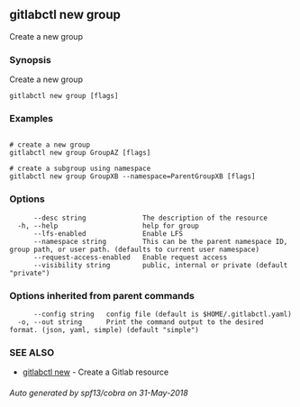 ## gitlabctl new group

Create a new group

### Synopsis

Create a new group

```
gitlabctl new group [flags]
```

### Examples

```

# create a new group
gitlabctl new group GroupAZ [flags]

# create a subgroup using namespace
gitlabctl new group GroupXB --namespace=ParentGroupXB [flags]

```

### Options

```
      --desc string              The description of the resource
  -h, --help                     help for group
      --lfs-enabled              Enable LFS
      --namespace string         This can be the parent namespace ID, group path, or user path. (defaults to current user namespace)
      --request-access-enabled   Enable request access
      --visibility string        public, internal or private (default "private")
```

### Options inherited from parent commands

```
      --config string   config file (default is $HOME/.gitlabctl.yaml)
  -o, --out string      Print the command output to the desired format. (json, yaml, simple) (default "simple")
```

### SEE ALSO

* [gitlabctl new](gitlabctl_new.md)	 - Create a Gitlab resource

###### Auto generated by spf13/cobra on 31-May-2018

